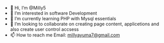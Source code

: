 - 👋 Hi, I’m @Milly5
- 👀 I’m interested in software Development
- 🌱 I’m currently learning PHP with Mysql essentials
- 💞️ I’m looking to collaborate on creating page content, applicetions and also create user control accsess
- 📫 How to reach me Email: millyayuma7@gmail.com

<!---
Milly5/Milly5 is a ✨ special ✨ repository because its `README.md` (this file) appears on your GitHub profile.
You can click the Preview link to take a look at your changes.
--->
